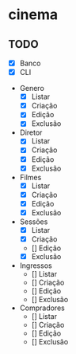 # cinema

## TODO

- [x] Banco
- [x] CLI
- Genero
  - [x] Listar
  - [x] Criação
  - [x] Edição
  - [x] Exclusão
- Diretor
  - [x] Listar
  - [x] Criação
  - [x] Edição
  - [x] Exclusão
- Filmes
  - [x] Listar
  - [x] Criação
  - [x] Edição
  - [x] Exclusão
- Sessões
  - [x] Listar
  - [x] Criação
  - [] Edição
  - [x] Exclusão
- Ingressos
  - [] Listar
  - [] Criação
  - [] Edição
  - [] Exclusão
- Compradores
  - [] Listar
  - [] Criação
  - [] Edição
  - [] Exclusão

